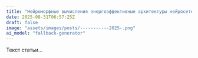 ```yaml
---
title: "Нейроморфные вычисления энергоэффективные архитектуры нейросетей в медицинской диагностике и биотехнологиях в 2025 году"
date: 2025-08-31T06:57:25Z
draft: false
image: "assets/images/posts/-----------2025-.png"
ai_model: "fallback-generator"
---
```


Текст статьи...
